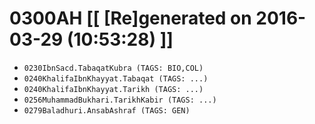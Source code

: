 # 0300AH [[ [Re]generated on 2016-03-29 (10:53:28) ]]

* `0230IbnSacd.TabaqatKubra (TAGS: BIO,COL)`
* `0240KhalifaIbnKhayyat.Tabaqat (TAGS: ...)`
* `0240KhalifaIbnKhayyat.Tarikh (TAGS: ...)`
* `0256MuhammadBukhari.TarikhKabir (TAGS: ...)`
* `0279Baladhuri.AnsabAshraf (TAGS: GEN)`
